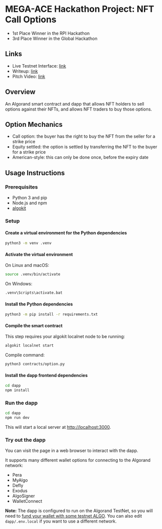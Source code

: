 # MEGA-ACE Hackathon Project: NFT Call Options

- 1st Place Winner in the RPI Hackathon
- 3rd Place Winner in the Global Hackathon

## Links

- Live Testnet Interface: [link](https://mega-ace-hackathon.vercel.app/)
- Writeup: [link](https://docs.google.com/document/d/1tKliCBK-vu15TBkzHTmNFl_5S8FH8mdb52kGDX0oVlQ/edit?usp=sharing)
- Pitch Video: [link](https://youtu.be/W0JeFVygYyw)

## Overview

An Algorand smart contract and dapp that allows NFT holders to sell options against their NFTs, and allows NFT traders to buy those options.

## Option Mechanics

- Call option: the buyer has the right to buy the NFT from the seller for a strike price
- Equity settled: the option is settled by transferring the NFT to the buyer for a strike price
- American-style: this can only be done once, before the expiry date

## Usage Instructions

### Prerequisites

- Python 3 and pip
- Node.js and npm
- [algokit](https://github.com/algorandfoundation/algokit-cli)

### Setup

#### Create a virtual environment for the Python dependencies

```sh
python3 -m venv .venv
```

#### Activate the virtual environment

On Linux and macOS:

```sh
source .venv/bin/activate
```

On Windows:

```sh
.venv\Scripts\activate.bat
```

#### Install the Python dependencies

```sh
python3 -m pip install -r requirements.txt
```

#### Compile the smart contract

This step requires your algokit localnet node to be running:

```sh
algokit localnet start
```

Compile command:

```sh
python3 contracts/option.py
```

#### Install the dapp frontend dependencies

```sh
cd dapp
npm install
```

### Run the dapp

```sh
cd dapp
npm run dev
```

This will start a local server at [http://localhost:3000](http://localhost:3000).

### Try out the dapp

You can visit the page in a web browser to interact with the dapp.

It supports many different wallet options for connecting to the Algorand network:

- Pera
- MyAlgo
- Defly
- Exodus
- AlgoSigner
- WalletConnect

**Note:** The dapp is configured to run on the Algorand TestNet, so you will need to [fund your wallet with some testnet ALGO](https://bank.testnet.algorand.network/). You can also edit `dapp/.env.local` if you want to use a different network.
